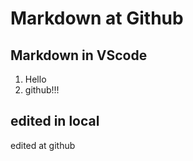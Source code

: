 
# Markdown at Github
## Markdown in VScode 
1. Hello
1. github!!!

## edited in local
 edited at github